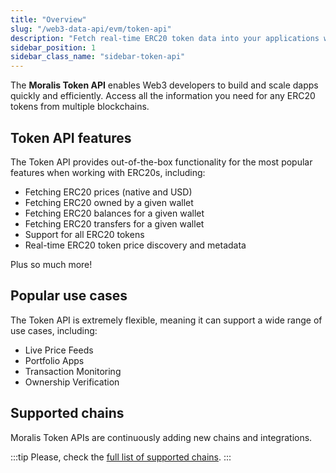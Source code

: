 ```yaml
---
title: "Overview"
slug: "/web3-data-api/evm/token-api"
description: "Fetch real-time ERC20 token data into your applications with Moralis’s powerful cross-chain Token API, providing seamless access to price, ownership and transfer data."
sidebar_position: 1
sidebar_class_name: "sidebar-token-api"
---
```


The **Moralis Token API** enables Web3 developers to build and scale dapps quickly and efficiently. Access all the information you need for any ERC20 tokens from multiple blockchains.

## Token API features

The Token API provides out-of-the-box functionality for the most popular features when working with ERC20s, including:

- Fetching ERC20 prices (native and USD)
- Fetching ERC20 owned by a given wallet
- Fetching ERC20 balances for a given wallet
- Fetching ERC20 transfers for a given wallet
- Support for all ERC20 tokens
- Real-time ERC20 token price discovery and metadata

Plus so much more!

## Popular use cases

The Token API is extremely flexible, meaning it can support a wide range of use cases, including:

- Live Price Feeds
- Portfolio Apps
- Transaction Monitoring
- Ownership Verification

## Supported chains

Moralis Token APIs are continuously adding new chains and integrations.

:::tip
Please, check the [full list of supported chains](/supported-chains).
:::
